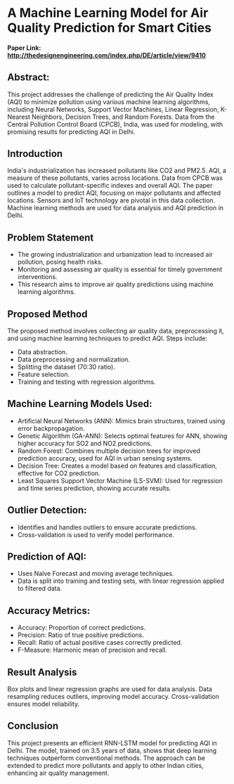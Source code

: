 # A Machine Learning Model for Air Quality Prediction for Smart Cities
#### Paper Link: http://thedesignengineering.com/index.php/DE/article/view/9410
## Abstract:
This project addresses the challenge of predicting the Air Quality Index (AQI) to minimize pollution using various machine learning algorithms, including Neural Networks, Support Vector Machines, Linear Regression, K-Nearest Neighbors, Decision Trees, and Random Forests. Data from the Central Pollution Control Board (CPCB), India, was used for modeling, with promising results for predicting AQI in Delhi.


## Introduction
India's industrialization has increased pollutants like CO2 and PM2.5. AQI, a measure of these pollutants, varies across locations. Data from CPCB was used to calculate pollutant-specific indexes and overall AQI. The paper outlines a model to predict AQI, focusing on major pollutants and affected locations. Sensors and IoT technology are pivotal in this data collection. Machine learning methods are used for data analysis and AQI prediction in Delhi.


## Problem Statement
* The growing industrialization and urbanization lead to increased air pollution, posing health risks.
* Monitoring and assessing air quality is essential for timely government interventions.
* This research aims to improve air quality predictions using machine learning algorithms.

## Proposed Method
The proposed method involves collecting air quality data, preprocessing it, and using machine learning techniques to predict AQI. Steps include:
* Data abstraction.
* Data preprocessing and normalization.
* Splitting the dataset (70:30 ratio).
* Feature selection.
* Training and testing with regression algorithms.

## Machine Learning Models Used:
* Artificial Neural Networks (ANN): Mimics brain structures, trained using error backpropagation.
* Genetic Algorithm (GA-ANN): Selects optimal features for ANN, showing higher accuracy for SO2 and NO2 predictions.
* Random Forest: Combines multiple decision trees for improved prediction accuracy, used for AQI in urban sensing systems.
* Decision Tree: Creates a model based on features and classification, effective for CO2 prediction.
* Least Squares Support Vector Machine (LS-SVM): Used for regression and time series prediction, showing accurate results.
## Outlier Detection:
* Identifies and handles outliers to ensure accurate predictions. 
* Cross-validation is used to verify model performance.

## Prediction of AQI:
* Uses Naïve Forecast and moving average techniques.
* Data is split into training and testing sets, with linear regression applied to filtered data.

## Accuracy Metrics:
* Accuracy: Proportion of correct predictions.
* Precision: Ratio of true positive predictions.
* Recall: Ratio of actual positive cases correctly predicted.
* F-Measure: Harmonic mean of precision and recall.
## Result Analysis
Box plots and linear regression graphs are used for data analysis. Data resampling reduces outliers, improving model accuracy. Cross-validation ensures model reliability.

## Conclusion
This project presents an efficient RNN-LSTM model for predicting AQI in Delhi. The model, trained on 3.5 years of data, shows that deep learning techniques outperform conventional methods. The approach can be extended to predict more pollutants and apply to other Indian cities, enhancing air quality management.





